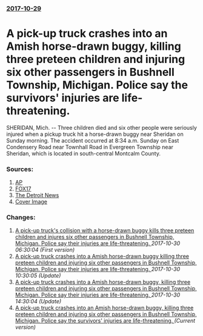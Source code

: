 ### [2017-10-29](/news/2017/10/29/index.md)

# A pick-up truck crashes into an Amish horse-drawn buggy, killing three preteen children and injuring six other passengers in Bushnell Township, Michigan. Police say the survivors' injuries are life-threatening. 

SHERIDAN, Mich. -- Three children died and six other people were seriously injured when a pickup truck hit a horse-drawn buggy near Sheridan on Sunday morning. The accident occurred at 8:34 a.m. Sunday on East Condensery Road near Townhall Road in Evergreen Township near Sheridan, which is located in south-central Montcalm County.


### Sources:

1. [AP](https://apnews.com/da97835aa6a54a3bb75cc86340271e5c/Michigan-police:-Buggy-crash-kills-3-kids,-injures-6-others)
2. [FOX17](http://fox17online.com/2017/10/29/3-children-killed-when-pickup-hits-amish-buggy/)
3. [The Detroit News](http://www.detroitnews.com/story/news/local/michigan/2017/10/29/buggy-crash-kills-three-children/107144232/)
3. [Cover Image](https://tribwxmi.files.wordpress.com/2017/10/amish-buggie.jpeg?quality=85&amp;strip=all&amp;w=1200)

### Changes:

1. [A pick-up truck's collision with a horse-drawn buggy kills three preteen children and injures six other passengers in Bushnell Township, Michigan. Police say their injuries are life-threatening. ](/news/2017/10/29/a-pick-up-truck-s-collision-with-a-horse-drawn-buggy-kills-three-preteen-children-and-injures-six-other-passengers-in-bushnell-township-mic.md) _2017-10-30 06:30:04 (First version)_
2. [A pick-up truck crashes into a Amish horse-drawn buggy killing three preteen children and injuring six other passengers in Bushnell Township, Michigan. Police say their injuries are life-threatening. ](/news/2017/10/29/a-pick-up-truck-crashes-into-a-amish-horse-drawn-buggy-killing-three-preteen-children-and-injuring-six-other-passengers-in-bushnell-township.md) _2017-10-30 10:30:05 (Update)_
3. [A pick-up truck crashes into a Amish horse-drawn buggy, killing three preteen children and injuring six other passengers in Bushnell Township, Michigan. Police say their injuries are life-threatening. ](/news/2017/10/29/a-pick-up-truck-crashes-into-a-amish-horse-drawn-buggy-killing-three-preteen-children-and-injuring-six-other-passengers-in-bushnell-townshi.md) _2017-10-30 14:30:04 (Update)_
3. [A pick-up truck crashes into an Amish horse-drawn buggy, killing three preteen children and injuring six other passengers in Bushnell Township, Michigan. Police say the survivors' injuries are life-threatening. ](/news/2017/10/29/a-pick-up-truck-crashes-into-an-amish-horse-drawn-buggy-killing-three-preteen-children-and-injuring-six-other-passengers-in-bushnell-townsh.md) _(Current version)_
